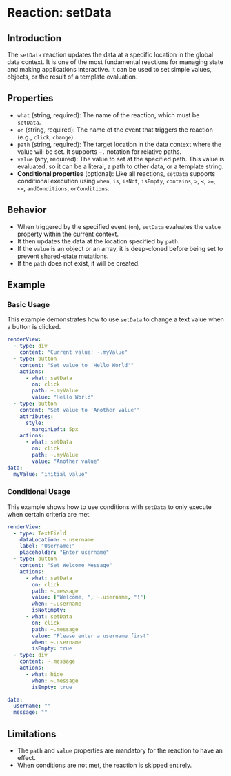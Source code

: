 # Reaction: setData

## Introduction

The `setData` reaction updates the data at a specific location in the global data context. It is one of the most fundamental reactions for managing state and making applications interactive. It can be used to set simple values, objects, or the result of a template evaluation.

## Properties

- `what` (string, required): The name of the reaction, which must be `setData`.
- `on` (string, required): The name of the event that triggers the reaction (e.g., `click`, `change`).
- `path` (string, required): The target location in the data context where the value will be set. It supports `~.` notation for relative paths.
- `value` (any, required): The value to set at the specified path. This value is evaluated, so it can be a literal, a path to other data, or a template string.
- **Conditional properties** (optional): Like all reactions, `setData` supports conditional execution using `when`, `is`, `isNot`, `isEmpty`, `contains`, `>`, `<`, `>=`, `<=`, `andConditions`, `orConditions`.

## Behavior

- When triggered by the specified event (`on`), `setData` evaluates the `value` property within the current context.
- It then updates the data at the location specified by `path`.
- If the `value` is an object or an array, it is deep-cloned before being set to prevent shared-state mutations.
- If the `path` does not exist, it will be created.

## Example

### Basic Usage

This example demonstrates how to use `setData` to change a text value when a button is clicked.

```yaml
renderView:
  - type: div
    content: "Current value: ~.myValue"
  - type: button
    content: "Set value to 'Hello World'"
    actions:
      - what: setData
        on: click
        path: ~.myValue
        value: "Hello World"
  - type: button
    content: "Set value to 'Another value'"
    attributes:
      style:
        marginLeft: 5px
    actions:
      - what: setData
        on: click
        path: ~.myValue
        value: "Another value"
data:
  myValue: "initial value"
```

### Conditional Usage

This example shows how to use conditions with `setData` to only execute when certain criteria are met.

```yaml
renderView:
  - type: TextField
    dataLocation: ~.username
    label: "Username:"
    placeholder: "Enter username"
  - type: button
    content: "Set Welcome Message"
    actions:
      - what: setData
        on: click
        path: ~.message
        value: ["Welcome, ", ~.username, "!"]
        when: ~.username
        isNotEmpty:
      - what: setData
        on: click
        path: ~.message
        value: "Please enter a username first"
        when: ~.username
        isEmpty: true
  - type: div
    content: ~.message
    actions:
      - what: hide
        when: ~.message
        isEmpty: true

data:
  username: ""
  message: ""
```

## Limitations

- The `path` and `value` properties are mandatory for the reaction to have an effect.
- When conditions are not met, the reaction is skipped entirely. 